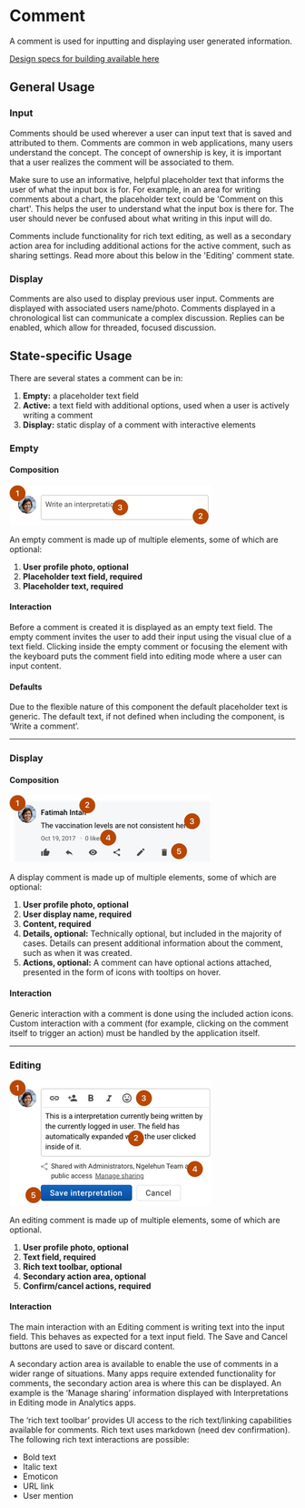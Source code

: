 # Comment

A comment is used for inputting and displaying user generated information.

[Design specs for building available here](https://sketch.cloud/s/DwkDk/1KDx0z8)

## General Usage

### Input

Comments should be used wherever a user can input text that is saved and attributed to them. Comments are common in web applications, many users understand the concept. The concept of ownership is key, it is important that a user realizes the comment will be associated to them.

Make sure to use an informative, helpful placeholder text that informs the user of what the input box is for. For example, in an area for writing comments about a chart, the placeholder text could be 'Comment on this chart'. This helps the user to understand what the input box is there for. The user should never be confused about what writing in this input will do.

Comments include functionality for rich text editing, as well as a secondary action area for including additional actions for the active comment, such as sharing settings. Read more about this below in the 'Editing' comment state.

### Display

Comments are also used to display previous user input. Comments are displayed with associated users name/photo. Comments displayed in a chronological list can communicate a complex discussion. Replies can be enabled, which allow for threaded, focused discussion.

## State-specific Usage

There are several states a comment can be in:

1. **Empty:** a placeholder text field
2. **Active:** a text field with additional options, used when a user is actively writing a comment
3. **Display:** static display of a comment with interactive elements

### Empty

#### Composition

![](../images/comment-empty.jpg)

An empty comment is made up of multiple elements, some of which are optional:

1. **User profile photo, optional**
2. **Placeholder text field, required**
3. **Placeholder text, required**

#### Interaction

Before a comment is created it is displayed as an empty text field. The empty comment invites the user to add their input using the visual clue of a text field. Clicking inside the empty comment or focusing the element with the keyboard puts the comment field into editing mode where a user can input content.

#### Defaults

Due to the flexible nature of this component the default placeholder text is generic. The default text, if not defined when including the component, is ‘Write a comment’.

---

### Display

#### Composition

![](../images/comment-display.jpg)

A display comment is made up of multiple elements, some of which are optional:

1. **User profile photo, optional**
2. **User display name, required**
3. **Content, required**
4. **Details, optional:** Technically optional, but included in the majority of cases. Details can present additional information about the comment, such as when it was created.
5. **Actions, optional:** A comment can have optional actions attached, presented in the form of icons with tooltips on hover.

#### Interaction

Generic interaction with a comment is done using the included action icons. Custom interaction with a comment (for example, clicking on the comment itself to trigger an action) must be handled by the application itself.

---

### Editing

![](../images/comment-editing.jpg)

An editing comment is made up of multiple elements, some of which are optional.

1. **User profile photo, optional**
2. **Text field, required**
3. **Rich text toolbar, optional**
4. **Secondary action area, optional**
5. **Confirm/cancel actions, required**

#### Interaction

The main interaction with an Editing comment is writing text into the input field. This behaves as expected for a text input field. The Save and Cancel buttons are used to save or discard content.

<!-- Typing the @ character launches the popover for mentioning a user. This is discussed in more detail below. This functionality is optional and can be disabled. -->

A secondary action area is available to enable the use of comments in a wider range of situations. Many apps require extended functionality for comments, the secondary action area is where this can be displayed. An example is the ‘Manage sharing’ information displayed with Interpretations in Editing mode in Analytics apps.

The ‘rich text toolbar’ provides UI access to the rich text/linking capabilities available for comments. Rich text uses markdown (need dev confirmation). The following rich text interactions are possible:

- Bold text
- Italic text
- Emoticon
- URL link
- User mention

